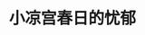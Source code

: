 ---
logo: images/official_comic/小凉宫春日的忧郁.jpg
title: 小凉宫春日的忧郁
subTitle: 作者ぷよ 原作派生出的四格恶搞欢乐向漫画，连载时间2007年9月—2018年12月，全12卷，出版社为角川书店

category: 官方漫画

hasResource: true
downloadList:
  - intro: 1卷mobi
    size: 44.3MB
    link: https://pan.baidu.com/s/19dM_Yl8xDQBbfuuh8xWM2w
  - intro: 1卷epub
    size: 52.5MB
    link: https://pan.baidu.com/s/19dM_Yl8xDQBbfuuh8xWM2w
  - intro: 1卷日版
    size: 45.3MB
    link: https://pan.baidu.com/s/19dM_Yl8xDQBbfuuh8xWM2w
  - intro: 2卷mobi
    size: 49.8MB
    link: https://pan.baidu.com/s/19dM_Yl8xDQBbfuuh8xWM2w
  - intro: 2卷epub
    size: 49.2MB
    link: https://pan.baidu.com/s/19dM_Yl8xDQBbfuuh8xWM2w
  - intro: 2卷日版
    size: 57.9MB
    link: https://pan.baidu.com/s/19dM_Yl8xDQBbfuuh8xWM2w
  - intro: 3卷mobi
    size: 51.3MB
    link: https://pan.baidu.com/s/19dM_Yl8xDQBbfuuh8xWM2w
  - intro: 3卷epub
    size: 65.9MB
    link: https://pan.baidu.com/s/19dM_Yl8xDQBbfuuh8xWM2w
  - intro: 3卷日版
    size: 46.5MB
    link: https://pan.baidu.com/s/19dM_Yl8xDQBbfuuh8xWM2w
  - intro: 4卷mobi
    size: 55MB
    link: https://pan.baidu.com/s/19dM_Yl8xDQBbfuuh8xWM2w
  - intro: 4卷epub
    size: 94.6MB
    link: https://pan.baidu.com/s/19dM_Yl8xDQBbfuuh8xWM2w
  - intro: 4卷日版
    size: 44.3MB
    link: https://pan.baidu.com/s/19dM_Yl8xDQBbfuuh8xWM2w
  - intro: 5卷mobi
    size: 48MB
    link: https://pan.baidu.com/s/19dM_Yl8xDQBbfuuh8xWM2w
  - intro: 5卷epub
    size: 56.5MB
    link: https://pan.baidu.com/s/19dM_Yl8xDQBbfuuh8xWM2w
  - intro: 5卷日版
    size: 71.3MB
    link: https://pan.baidu.com/s/19dM_Yl8xDQBbfuuh8xWM2w
  - intro: 6卷mobi
    size: 47.8MB
    link: https://pan.baidu.com/s/19dM_Yl8xDQBbfuuh8xWM2w
  - intro: 6卷epub
    size: 58.4MB
    link: https://pan.baidu.com/s/19dM_Yl8xDQBbfuuh8xWM2w
  - intro: 6卷日版
    size: 70MB
    link: https://pan.baidu.com/s/19dM_Yl8xDQBbfuuh8xWM2w
  - intro: 7卷mobi
    size: 46.2MB
    link: https://pan.baidu.com/s/19dM_Yl8xDQBbfuuh8xWM2w
  - intro: 7卷epub
    size: 67.1MB
    link: https://pan.baidu.com/s/19dM_Yl8xDQBbfuuh8xWM2w
  - intro: 7卷日版
    size: 66.4MB
    link: https://pan.baidu.com/s/19dM_Yl8xDQBbfuuh8xWM2w
  - intro: 8卷mobi
    size: 49.1MB
    link: https://pan.baidu.com/s/19dM_Yl8xDQBbfuuh8xWM2w
  - intro: 8卷epub
    size: 70.2MB
    link: https://pan.baidu.com/s/19dM_Yl8xDQBbfuuh8xWM2w
  - intro: 8卷日版
    size: 78.9MB
    link: https://pan.baidu.com/s/19dM_Yl8xDQBbfuuh8xWM2w
  - intro: 9卷mobi
    size: 43.4MB
    link: https://pan.baidu.com/s/19dM_Yl8xDQBbfuuh8xWM2w
  - intro: 9卷epub
    size: 62.4MB
    link: https://pan.baidu.com/s/19dM_Yl8xDQBbfuuh8xWM2w
  - intro: 9卷日版
    size: 63.7MB
    link: https://pan.baidu.com/s/19dM_Yl8xDQBbfuuh8xWM2w
  - intro: 10卷mobi
    size: 41.2MB
    link: https://pan.baidu.com/s/19dM_Yl8xDQBbfuuh8xWM2w
  - intro: 10卷epub
    size: 59MB
    link: https://pan.baidu.com/s/19dM_Yl8xDQBbfuuh8xWM2w
  - intro: 10卷日版
    size: 56.7MB
    link: https://pan.baidu.com/s/19dM_Yl8xDQBbfuuh8xWM2w
  - intro: 127-138话mobi※
    size: 31.3MB
    link: https://pan.baidu.com/s/19dM_Yl8xDQBbfuuh8xWM2w
  - intro: 127-138话epub※
    size: 28.9MB
    link: https://pan.baidu.com/s/19dM_Yl8xDQBbfuuh8xWM2w
  - intro: 139-150话mobi※
    size: 22.8MB
    link: https://pan.baidu.com/s/19dM_Yl8xDQBbfuuh8xWM2w
  - intro: 139-150话epub※
    size: 22.1MB
    link: https://pan.baidu.com/s/19dM_Yl8xDQBbfuuh8xWM2w
  - intro: 151-162话mobi※
    size: 30.9MB
    link: https://pan.baidu.com/s/19dM_Yl8xDQBbfuuh8xWM2w
  - intro: 151-162话epub※
    size: 30MB
    link: https://pan.baidu.com/s/19dM_Yl8xDQBbfuuh8xWM2w
  - intro: Sneaker特刊mobi※
    size: 1.4MB
    link: https://pan.baidu.com/s/19dM_Yl8xDQBbfuuh8xWM2w
  - intro: Sneaker特刊epub※
    size: 1.4MB
    link: https://pan.baidu.com/s/19dM_Yl8xDQBbfuuh8xWM2w
  - intro: 8卷汉化
    size: 101.8MB
    link: https://pan.baidu.com/s/19dM_Yl8xDQBbfuuh8xWM2w
  - intro: ①
    size: 284.3MB
    link: https://pan.baidu.com/s/19dM_Yl8xDQBbfuuh8xWM2w
  - intro: ②(epub)
    size: 78MB
    link: https://pan.baidu.com/s/19dM_Yl8xDQBbfuuh8xWM2w
  - intro: ②(jpg)
    size: 223.2MB
    link: https://pan.baidu.com/s/19dM_Yl8xDQBbfuuh8xWM2w
  - intro: 云盘 提取码:y8up
    size: 
    link: https://pan.baidu.com/s/19dM_Yl8xDQBbfuuh8xWM2w

downloadContent: |
  《小凉宫春日的忧郁》是原作小说派生出的四格恶搞漫画。作者是ぷよ，在漫画杂志《少年ACE》2007年9月号上开始连载。<br>
  单行本发售之时，由于动画版《凉宫春日的忧郁》在宣布第2季的制作后过了一年也迟迟不见动静，而小说原作的第10卷《凉宫春日的惊愕》也延期了1年多，所以FANS无处发泄的热情全集中到了漫画《小凉宫春日的忧郁》之上，单行本一经发售迅速被抢购一空，就连多次紧急增印后也供不应求。<br>
  2009年，动画版《小凉宫春日的忧郁》由京都动画制作成网络动画在YouTube上播放，同时搭载的还有动画《》，于2009年2月14日开始放送，全25话。<br>
  2018年12月26日，《小凉宫春日的忧郁》漫画在《月刊少年Ace》2019年2月号上迎来了最终回，这也预示着这部连载超过11年的官方衍生四格漫画正式落下了帷幕，全12卷。<br><br>
  剧情介绍：<br>
  凉宫春日系列首部官方搞笑漫画登场！！<br>
  比原作还暴走的小凉宫。爱吐槽的阿虚。有点宅的长门。<br>
  可爱到变成羊的实玖瑠。和阿虚有所进展的古泉。<br>
  SOS团五人+α为您献上满载四格漫画与极短篇的全新凉宫世界！！　<br><br>
  PS：<br>
  ①：包含本篇第87-105，127-162话，由雪莉娜汉化组译制。<br>
  ②：包含本篇第1-28，32话，番外第1-6话。<br><br
  该资源非完整，如果你拥有该资源的较完整版，也可向我们提交反馈。<br><br>
  ※：带※的文件在 “汉化mobi 全” 或 “汉化epub 全” 文件夹中。
---